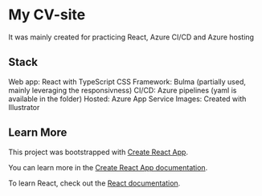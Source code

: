 # My CV-site

It was mainly created for practicing React, Azure CI/CD and Azure hosting

## Stack

Web app: React with TypeScript
CSS Framework: Bulma (partially used, mainly leveraging the responsivness)
CI/CD: Azure pipelines (yaml is available in the folder)
Hosted: Azure App Service
Images: Created with Illustrator

## Learn More

This project was bootstrapped with [Create React App](https://github.com/facebook/create-react-app).

You can learn more in the [Create React App documentation](https://facebook.github.io/create-react-app/docs/getting-started).

To learn React, check out the [React documentation](https://reactjs.org/).
